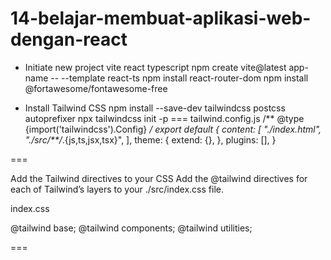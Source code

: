 # 14-belajar-membuat-aplikasi-web-dengan-react

- Initiate new project vite react typescript
npm create vite@latest app-name -- --template react-ts
npm install react-router-dom
npm install @fortawesome/fontawesome-free

- Install Tailwind CSS
npm install --save-dev tailwindcss postcss autoprefixer
npx tailwindcss init -p
===
tailwind.config.js
/** @type {import('tailwindcss').Config} */
export default {
  content: [
    "./index.html",
    "./src/**/*.{js,ts,jsx,tsx}",
  ],
  theme: {
    extend: {},
  },
  plugins: [],
}

===

Add the Tailwind directives to your CSS
Add the @tailwind directives for each of Tailwind’s layers to your ./src/index.css file.

index.css

@tailwind base;
@tailwind components;
@tailwind utilities;

===
